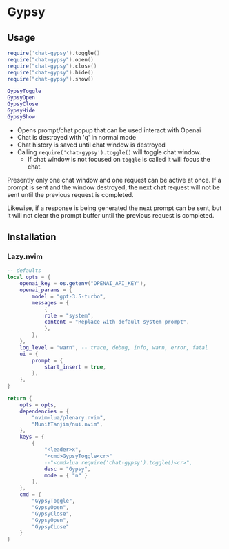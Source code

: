 # Gypsy

## Usage

```lua
require('chat-gypsy').toggle()
require("chat-gypsy").open()
require("chat-gypsy").close()
require("chat-gypsy").hide()
require("chat-gypsy").show()
```

```lua
GypsyToggle
GypsyOpen
GypsyClose
GypsyHide
GypsyShow
```

- Opens prompt/chat popup that can be used interact with Openai
- Chat is destroyed with 'q' in normal mode
- Chat history is saved until chat window is destroyed
- Calling `require('chat-gypsy').toggle()` will toggle chat window.
  - If chat window is not focused on `toggle` is called it will focus the chat.

Presently only one chat window and one request can be active at once. If a
prompt is sent and the window destroyed, the next chat request will not be
sent until the previous request is completed.

Likewise, if a response is being generated the next prompt can be sent, but
it will not clear the prompt buffer until the previous request is completed.

## Installation

### Lazy.nvim

```lua
-- defaults
local opts = {
    openai_key = os.getenv("OPENAI_API_KEY"),
    openai_params = {
        model = "gpt-3.5-turbo",
        messages = {
            {
            role = "system",
            content = "Replace with default system prompt",
            },
        },
    },
    log_level = "warn", -- trace, debug, info, warn, error, fatal
    ui = {
        prompt = {
            start_insert = true,
        },
    },
}

return {
    opts = opts,
    dependencies = {
        "nvim-lua/plenary.nvim",
        "MunifTanjim/nui.nvim",
    },
    keys = {
        {
            "<leader>x",
            "<cmd>GypsyToggle<cr>"
            --"<cmd>lua require('chat-gypsy').toggle()<cr>",
            desc = "Gypsy",
            mode = { "n" }
        },
    },
    cmd = {
        "GypsyToggle",
        "GypsyOpen",
        "GypsyClose",
        "GypsyOpen",
        "GypsyCLose"
    }
}
```
